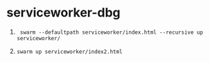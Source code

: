 # serviceworker-dbg

1. ` swarm --defaultpath serviceworker/index.html --recursive up  serviceworker/`

2. `swarm up serviceworker/index2.html`
